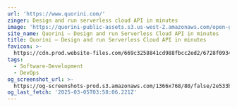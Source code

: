 ```yaml
---
url: 'https://www.quorini.com/'
zinger: Design and run serverless cloud API in minutes
image: 'https://quorini-public-assets.s3.us-west-2.amazonaws.com/open-graph-black.png'
site_name: Quorini – Design and run Serverless Cloud API in minutes
title: Quorini – Design and run Serverless Cloud API in minutes
favicon: >-
  https://cdn.prod.website-files.com/669c3258841cd988fbcc2ed2/6728f0934246dafe54738ae1_favicon-32x32.png
tags:
  - Software-Development
  - DevOps
og_screenshot_url: >-
  https://og-screenshots-prod.s3.amazonaws.com/1366x768/80/false/2e533b1b9ee9318cea02432b2ef372cd61b226f24e96d0982d14ac773b6ad1f1.jpeg
og_last_fetch: '2025-03-05T03:58:06.221Z'
---
```


